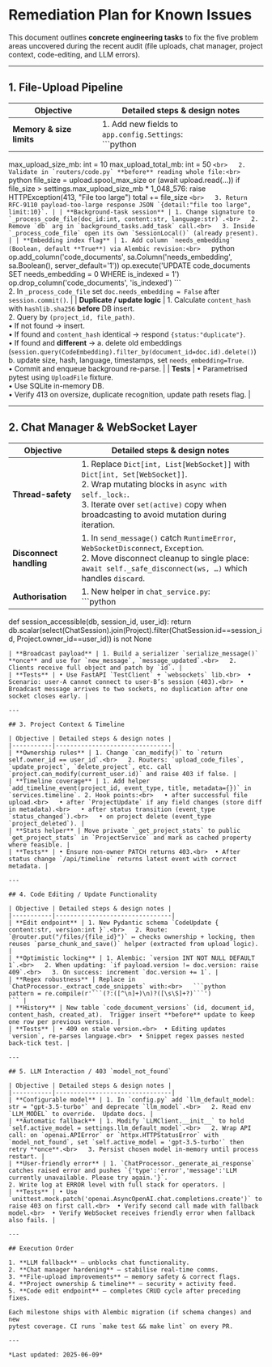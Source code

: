 # Remediation Plan for Known Issues

This document outlines **concrete engineering tasks** to fix the five
problem areas uncovered during the recent audit (file uploads, chat
manager, project context, code-editing, and LLM errors).

---

## 1. File-Upload Pipeline

| Objective | Detailed steps & design notes |
|-----------|--------------------------------|
| **Memory & size limits** | 1. Add new fields to `app.config.Settings`:<br>   ```python
   max_upload_size_mb: int = 10
   max_upload_total_mb: int = 50
   ```<br>   2. Validate in `routers/code.py` **before** reading whole file:<br>      ```python
      file_size = upload.spool_max_size or (await upload.read(...))
      if file_size > settings.max_upload_size_mb * 1_048_576:
          raise HTTPException(413, "File too large")
      total += file_size
      ```<br>   3. Return RFC-9110 payload-too-large response JSON `{detail:"file too large", limit:10}`. |
| **Background-task session** | 1. Change signature to `_process_code_file(doc_id:int, content:str, language:str)`.<br>   2. Remove `db` arg in `background_tasks.add_task` call.<br>   3. Inside `_process_code_file` open its own `SessionLocal()` (already present). |
| **Embedding index flag** | 1. Add column `needs_embedding` (Boolean, default **True**) via Alembic revision:<br>   ```python
   op.add_column('code_documents', sa.Column('needs_embedding', sa.Boolean(), server_default='1'))
   op.execute('UPDATE code_documents SET needs_embedding = 0 WHERE is_indexed = 1')
   op.drop_column('code_documents', 'is_indexed')
   ```<br>   2. In `_process_code_file` set `doc.needs_embedding = False` after `session.commit()`. |
| **Duplicate / update logic** | 1. Calculate `content_hash` with `hashlib.sha256` **before** DB insert.<br>   2. Query by `(project_id, file_path)`.<br>      • If not found → insert.<br>      • If found and `content_hash` identical → respond `{status:"duplicate"}`.<br>      • If found and **different** →
        a. delete old embeddings (`session.query(CodeEmbedding).filter_by(document_id=doc.id).delete()`)
        b. update size, hash, language, timestamps, set `needs_embedding=True`.<br>      • Commit and enqueue background re-parse. |
| **Tests** | • Parametrised pytest using `UploadFile` fixture.<br>  • Use SQLite in-memory DB.<br>  • Verify 413 on oversize, duplicate recognition, update path resets flag. |

---

## 2. Chat Manager & WebSocket Layer

| Objective | Detailed steps & design notes |
|-----------|--------------------------------|
| **Thread-safety** | 1. Replace `Dict[int, List[WebSocket]]` with `Dict[int, Set[WebSocket]]`.<br>   2. Wrap mutating blocks in `async with self._lock:`.<br>   3. Iterate over `set(active)` copy when broadcasting to avoid mutation during iteration. |
| **Disconnect handling** | 1. In `send_message()` catch `RuntimeError`, `WebSocketDisconnect`, `Exception`.<br>   2. Move disconnect cleanup to single place: `await self._safe_disconnect(ws, …)` which handles `discard`. |
| **Authorisation** | 1. New helper in `chat_service.py`:<br>   ```python
   def session_accessible(db, session_id, user_id):
       return db.scalar(select(ChatSession).join(Project).filter(ChatSession.id==session_id, Project.owner_id==user_id)) is not None
   ```<br>   2. Call before WS accept and in REST routers. |
| **Broadcast payload** | 1. Build a serializer `serialize_message()` **once** and use for `new_message`, `message_updated`.<br>   2. Clients receive full object and patch by `id`. |
| **Tests** | • Use FastAPI `TestClient` + `websockets` lib.<br>  • Scenario: user-A cannot connect to user-B’s session (403).<br>  • Broadcast message arrives to two sockets, no duplication after one socket closes early. |

---

## 3. Project Context & Timeline

| Objective | Detailed steps & design notes |
|-----------|--------------------------------|
| **Ownership rules** | 1. Change `can_modify()` to `return self.owner_id == user_id`.<br>   2. Routers: `upload_code_files`, `update_project`, `delete_project`, etc. call `project.can_modify(current_user.id)` and raise 403 if false. |
| **Timeline coverage** | 1. Add helper `add_timeline_event(project_id, event_type, title, metadata={})` in `services.timeline`. 2. Hook points:<br>   • after successful file upload.<br>   • after `ProjectUpdate` if any field changes (store diff in metadata).<br>   • after status transition (event_type `status_changed`).<br>   • on project delete (event_type `project_deleted`). |
| **Stats helper** | Move private `_get_project_stats` to public `get_project_stats` in `ProjectService` and mark as cached property where feasible. |
| **Tests** | • Ensure non-owner PATCH returns 403.<br>  • After status change `/api/timeline` returns latest event with correct metadata. |

---

## 4. Code Editing / Update Functionality

| Objective | Detailed steps & design notes |
|-----------|--------------------------------|
| **Edit endpoint** | 1. New Pydantic schema `CodeUpdate { content:str, version:int }`.<br>   2. Route: `@router.put("/files/{file_id}")` ↦ checks ownership + locking, then reuses `parse_chunk_and_save()` helper (extracted from upload logic). |
| **Optimistic locking** | 1. Alembic: `version INT NOT NULL DEFAULT 1`.<br>   2. When updating: `if payload.version != doc.version: raise 409`.<br>   3. On success: increment `doc.version += 1`. |
| **Regex robustness** | Replace in `ChatProcessor._extract_code_snippets` with:<br>   ```python
   pattern = re.compile(r'```(?:([^\n]+)\n)?([\s\S]+?)```')
   ``` |
| **History** | New table `code_document_versions` (id, document_id, content_hash, created_at).  Trigger insert **before** update to keep one row per previous version. |
| **Tests** | • 409 on stale version.<br>  • Editing updates `version`, re-parses language.<br>  • Snippet regex passes nested back-tick test. |

---

## 5. LLM Interaction / 403 `model_not_found`

| Objective | Detailed steps & design notes |
|-----------|--------------------------------|
| **Configurable model** | 1. In `config.py` add `llm_default_model: str = "gpt-3.5-turbo"` and deprecate `llm_model`.<br>   2. Read env `LLM_MODEL` to override.  Update docs. |
| **Automatic fallback** | 1. Modify `LLMClient.__init__` to hold `self.active_model = settings.llm_default_model`.<br>   2. Wrap API call: on `openai.APIError` or `httpx.HTTPStatusError` with `model_not_found`, set `self.active_model = 'gpt-3.5-turbo'` then retry **once**.<br>   3. Persist chosen model in-memory until process restart. |
| **User-friendly error** | 1. `ChatProcessor._generate_ai_response` catches raised error and pushes `{'type':'error','message':'LLM currently unavailable. Please try again.'}`.
   2. Write log at ERROR level with full stack for operators. |
| **Tests** | • Use `unittest.mock.patch('openai.AsyncOpenAI.chat.completions.create')` to raise 403 on first call.<br>  • Verify second call made with fallback model.<br>  • Verify WebSocket receives friendly error when fallback also fails. |

---

## Execution Order

1. **LLM fallback** – unblocks chat functionality.
2. **Chat manager hardening** – stabilise real-time comms.
3. **File-upload improvements** – memory safety & correct flags.
4. **Project ownership & timeline** – security + activity feed.
5. **Code edit endpoint** – completes CRUD cycle after preceding fixes.

Each milestone ships with Alembic migration (if schema changes) and new
pytest coverage. CI runs `make test && make lint` on every PR.

---

*Last updated: 2025-06-09*
